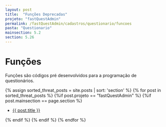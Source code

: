 ```yaml
---
layout: post
title:  "Funções Deprecadas"
projeto: "fastQuestAdmin"
permalink: /fastQuestAdmin/cadastros/questionario/funcoes
pasta: "Questionario"
mainsection: 5.2
section: 5.26
---
```

# Funções

Funções são códigos pré desenvolvidos para a programação de questionários.
<div class="row">    
    {% assign sorted_threat_posts = site.posts | sort: 'section' %}  
    {% for post in sorted_threat_posts %}
        {%if post.projeto == "fastQuestAdmin" %}
            {%if post.mainsection == page.section %}  
            <ul  class="4u 6u$(small)">
                <li>
                    <a href="{{ site.baseurl}}{{ post.url}}">{{ post.title }}</a>  
                </li>
            </ul>
            {% endif %}
        {% endif %}
    {% endfor %}    
</div>           
